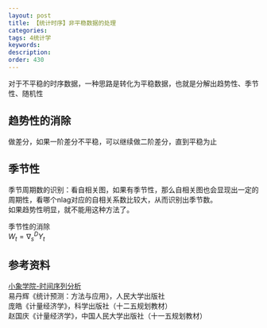 ```yaml
---
layout: post
title: 【统计时序】非平稳数据的处理
categories:
tags: 4统计学
keywords:
description:
order: 430
---
```


对于不平稳的时序数据，一种思路是转化为平稳数据，也就是分解出趋势性、季节性、随机性  

## 趋势性的消除
做差分，如果一阶差分不平稳，可以继续做二阶差分，直到平稳为止

## 季节性
季节周期数的识别：看自相关图，如果有季节性，那么自相关图也会显现出一定的周期性，看哪个nlag对应的自相关系数比较大，从而识别出季节数。  
如果趋势性明显，就不能用这种方法了。  

季节性的消除  
$W_t=\nabla_s^D Y_t$  





## 参考资料
[小象学院-时间序列分析](http://www.chinahadoop.cn/course/953)  
易丹辉《统计预测：方法与应用》，人民大学出版社  
庞皓《计量经济学》，科学出版社（十二五规划教材）  
赵国庆《计量经济学》，中国人民大学出版社（十一五规划教材）  
